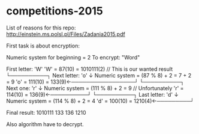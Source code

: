 # competitions-2015
List of reasons for this repo: http://einstein.ms.polsl.pl/Files/Zadania2015.pdf

First task is about encryption:

Numeric system for beginning = 2
To encrypt: "Word"

First letter: 'W'
'W' = 87(10) = 1010111(2) // This is our wanted result
       └──────────┐
Next letter: 'o'  ↓
Numeric system = (87 % 8) + 2 = 7 + 2 = 9
'o' = 111(10) = 133(9)←─────────────────┘
       └──────────┐
Next one: 'r'	  ↓
Numeric system = (111 % 8) + 2 = 9 // Unfortunately
'r' = 114(10) = 136(9)←──────────┘
       └──────────┐
Last letter: 'd'  ↓
Numeric system = (114 % 8) + 2 = 4
'd' = 100(10) = 1210(4)←─────────┘

Final result: 1010111 133 136 1210

Also algorithm have to decrypt.
